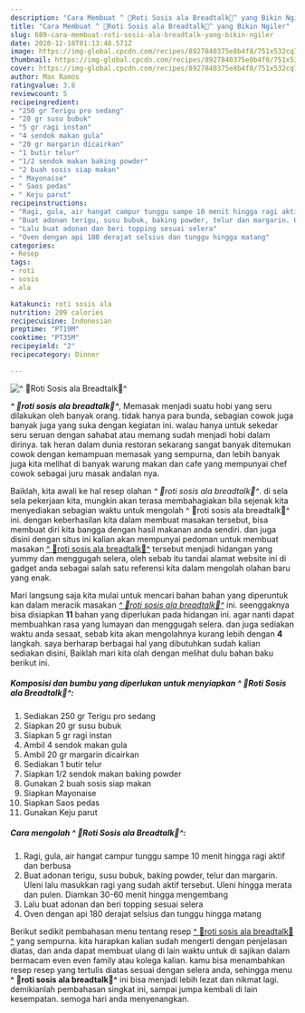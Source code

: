 ```yaml
---
description: "Cara Membuat ^ 🥖Roti Sosis ala Breadtalk🥖^ yang Bikin Ngiler"
title: "Cara Membuat ^ 🥖Roti Sosis ala Breadtalk🥖^ yang Bikin Ngiler"
slug: 689-cara-membuat-roti-sosis-ala-breadtalk-yang-bikin-ngiler
date: 2020-12-18T01:13:48.571Z
image: https://img-global.cpcdn.com/recipes/8927840375e8b4f8/751x532cq70/🥖roti-sosis-ala-breadtalk🥖-foto-resep-utama.jpg
thumbnail: https://img-global.cpcdn.com/recipes/8927840375e8b4f8/751x532cq70/🥖roti-sosis-ala-breadtalk🥖-foto-resep-utama.jpg
cover: https://img-global.cpcdn.com/recipes/8927840375e8b4f8/751x532cq70/🥖roti-sosis-ala-breadtalk🥖-foto-resep-utama.jpg
author: Max Ramos
ratingvalue: 3.8
reviewcount: 5
recipeingredient:
- "250 gr Terigu pro sedang"
- "20 gr susu bubuk"
- "5 gr ragi instan"
- "4 sendok makan gula"
- "20 gr margarin dicairkan"
- "1 butir telur"
- "1/2 sendok makan baking powder"
- "2 buah sosis siap makan"
- " Mayonaise"
- " Saos pedas"
- " Keju parut"
recipeinstructions:
- "Ragi, gula, air hangat campur tunggu sampe 10 menit hingga ragi aktif dan berbusa"
- "Buat adonan terigu, susu bubuk, baking powder, telur dan margarin. Uleni lalu masukkan ragi yang sudah aktif tersebut. Uleni hingga merata dan pulen. Diamkan 30-60 menit hingga mengembang"
- "Lalu buat adonan dan beri topping sesuai selera"
- "Oven dengan api 180 derajat selsius dan tunggu hingga matang"
categories:
- Resep
tags:
- roti
- sosis
- ala

katakunci: roti sosis ala 
nutrition: 209 calories
recipecuisine: Indonesian
preptime: "PT19M"
cooktime: "PT35M"
recipeyield: "2"
recipecategory: Dinner

---
```



![^ 🥖Roti Sosis ala Breadtalk🥖^](https://img-global.cpcdn.com/recipes/8927840375e8b4f8/751x532cq70/🥖roti-sosis-ala-breadtalk🥖-foto-resep-utama.jpg)

<b><i>^ 🥖roti sosis ala breadtalk🥖^</i></b>, Memasak menjadi suatu hobi yang seru dilakukan oleh banyak orang. tidak hanya para bunda, sebagian cowok juga banyak juga yang suka dengan kegiatan ini. walau hanya untuk sekedar seru seruan dengan sahabat atau memang sudah menjadi hobi dalam dirinya. tak heran dalam dunia restoran sekarang sangat banyak ditemukan cowok dengan kemampuan memasak yang sempurna, dan lebih banyak juga kita melihat di banyak warung makan dan cafe yang mempunyai chef cowok sebagai juru masak andalan nya.



Baiklah, kita awali ke hal resep olahan <i>^ 🥖roti sosis ala breadtalk🥖^</i>. di sela sela pekerjaan kita, mungkin akan terasa membahagiakan bila sejenak kita menyediakan sebagian waktu untuk mengolah ^ 🥖roti sosis ala breadtalk🥖^ ini. dengan keberhasilan kita dalam membuat masakan tersebut, bisa membuat diri kita bangga dengan hasil makanan anda sendiri. dan juga disini dengan situs ini kalian akan mempunyai pedoman untuk membuat masakan <u>^ 🥖roti sosis ala breadtalk🥖^</u> tersebut menjadi hidangan yang yummy dan menggugah selera, oleh sebab itu tandai alamat website ini di gadget anda sebagai salah satu referensi kita dalam mengolah olahan baru yang enak.


Mari langsung saja kita mulai untuk mencari bahan bahan yang diperuntuk kan dalam meracik masakan <u><i>^ 🥖roti sosis ala breadtalk🥖^</i></u> ini. seenggaknya bisa disiapkan <b>11</b> bahan yang diperlukan pada hidangan ini. agar nanti dapat membuahkan rasa yang lumayan dan menggugah selera. dan juga sediakan waktu anda sesaat, sebab kita akan mengolahnya kurang lebih dengan <b>4</b> langkah. saya berharap berbagai hal yang dibutuhkan sudah kalian sediakan disini, Baiklah mari kita olah dengan melihat dulu bahan baku berikut ini.

<!--inarticleads1-->

##### Komposisi dan bumbu yang diperlukan untuk menyiapkan ^ 🥖Roti Sosis ala Breadtalk🥖^:

1. Sediakan 250 gr Terigu pro sedang
1. Siapkan 20 gr susu bubuk
1. Siapkan 5 gr ragi instan
1. Ambil 4 sendok makan gula
1. Ambil 20 gr margarin dicairkan
1. Sediakan 1 butir telur
1. Siapkan 1/2 sendok makan baking powder
1. Gunakan 2 buah sosis siap makan
1. Siapkan  Mayonaise
1. Siapkan  Saos pedas
1. Gunakan  Keju parut




<!--inarticleads2-->

##### Cara mengolah ^ 🥖Roti Sosis ala Breadtalk🥖^:

1. Ragi, gula, air hangat campur tunggu sampe 10 menit hingga ragi aktif dan berbusa
1. Buat adonan terigu, susu bubuk, baking powder, telur dan margarin. Uleni lalu masukkan ragi yang sudah aktif tersebut. Uleni hingga merata dan pulen. Diamkan 30-60 menit hingga mengembang
1. Lalu buat adonan dan beri topping sesuai selera
1. Oven dengan api 180 derajat selsius dan tunggu hingga matang




Berikut sedikit pembahasan menu tentang resep <u>^ 🥖roti sosis ala breadtalk🥖^</u> yang sempurna. kita harapkan kalian sudah mengerti dengan penjelasan diatas, dan anda dapat membuat ulang di lain waktu untuk di sajikan dalam bermacam even even family atau kolega kalian. kamu bisa menambahkan resep resep yang tertulis diatas sesuai dengan selera anda, sehingga menu <b>^ 🥖roti sosis ala breadtalk🥖^</b> ini bisa menjadi lebih lezat dan nikmat lagi. demikianlah pembahasan singkat ini, sampai jumpa kembali di lain kesempatan. semoga hari anda menyenangkan.
